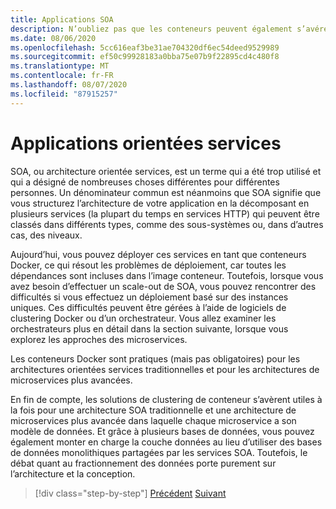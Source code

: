 ```yaml
---
title: Applications SOA
description: N’oubliez pas que les conteneurs peuvent également s’avérer une option de déploiement utile pour les applications SOA.
ms.date: 08/06/2020
ms.openlocfilehash: 5cc616eaf3be31ae704320df6ec54deed9529989
ms.sourcegitcommit: ef50c99928183a0bba75e07b9f22895cd4c480f8
ms.translationtype: MT
ms.contentlocale: fr-FR
ms.lasthandoff: 08/07/2020
ms.locfileid: "87915257"
---
```

# <a name="service-oriented-applications"></a>Applications orientées services

SOA, ou architecture orientée services, est un terme qui a été trop utilisé et qui a désigné de nombreuses choses différentes pour différentes personnes. Un dénominateur commun est néanmoins que SOA signifie que vous structurez l’architecture de votre application en la décomposant en plusieurs services (la plupart du temps en services HTTP) qui peuvent être classés dans différents types, comme des sous-systèmes ou, dans d’autres cas, des niveaux.

Aujourd’hui, vous pouvez déployer ces services en tant que conteneurs Docker, ce qui résout les problèmes de déploiement, car toutes les dépendances sont incluses dans l’image conteneur. Toutefois, lorsque vous avez besoin d’effectuer un scale-out de SOA, vous pouvez rencontrer des difficultés si vous effectuez un déploiement basé sur des instances uniques. Ces difficultés peuvent être gérées à l’aide de logiciels de clustering Docker ou d’un orchestrateur. Vous allez examiner les orchestrateurs plus en détail dans la section suivante, lorsque vous explorez les approches des microservices.

Les conteneurs Docker sont pratiques (mais pas obligatoires) pour les architectures orientées services traditionnelles et pour les architectures de microservices plus avancées.

En fin de compte, les solutions de clustering de conteneur s’avèrent utiles à la fois pour une architecture SOA traditionnelle et une architecture de microservices plus avancée dans laquelle chaque microservice a son modèle de données. Et grâce à plusieurs bases de données, vous pouvez également monter en charge la couche données au lieu d’utiliser des bases de données monolithiques partagées par les services SOA. Toutefois, le débat quant au fractionnement des données porte purement sur l’architecture et la conception.

>[!div class="step-by-step"]
>[Précédent](state-and-data-in-docker-applications.md) 
> [Suivant](orchestrate-high-scalability-availability.md)
